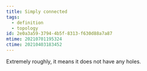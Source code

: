 ```yaml
---
title: Simply connected
tags:
  - definition
  - topology
id: 2e0a3a59-3794-4b5f-8313-f630d88a7a87
mtime: 20210701195324
ctime: 20210403183452
---
```


Extremely roughly, it means it does not have any holes.